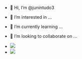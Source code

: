 - 👋 Hi, I’m @junintudo3 
- 👀 I’m interested in ...
- 🌱 I’m currently learning ...
- 💞️ I’m looking to collaborate on ...

- <img src="https://img.shields.io/badge/Scratch-4D97FF?style=for-the-badge&logo=Scratch&logoColor=white">
- <img src="https://img.shields.io/badge/JavaScript-323330?style=for-the-badge&logo=javascript&logoColor=F7DF1E">


<!---
junintudo3/junintudo3 is a ✨ special ✨ repository because its `README.md` (this file) appears on your GitHub profile.
You can click the Preview link to take a look at your changes.
--->
